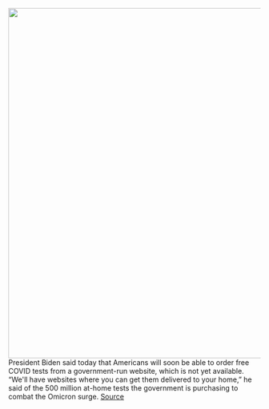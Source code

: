 <img src='https://cdn.vox-cdn.com/thumbor/1LIOWJ9-lnceQri8V1rpe3q2EtE=/0x0:4955x3303/1200x800/filters:focal(2082x1256:2874x2048)/cdn.vox-cdn.com/uploads/chorus_image/image/70303617/1237370022.0.jpg' width='700px' /><br/>
President Biden said today that Americans will soon be able to order free COVID tests from a government-run website, which is not yet available. “We'll have websites where you can get them delivered to your home,” he said of the 500 million at-home tests the government is purchasing to combat the Omicron surge.
<a href='https://www.theverge.com/2021/12/21/22848887/joe-biden-google-free-covid-test-near-me'> Source <a/>